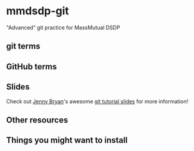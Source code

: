 # mmdsdp-git
"Advanced" git practice for MassMutual DSDP

## git terms

## GitHub terms

## Slides
Check out [Jenny Bryan](https://github.com/jennybc)'s awesome [git tutorial slides](https://speakerdeck.com/jennybc/happy-git-and-github-for-the-user) for more information! 

## Other resources

## Things you might want to install
